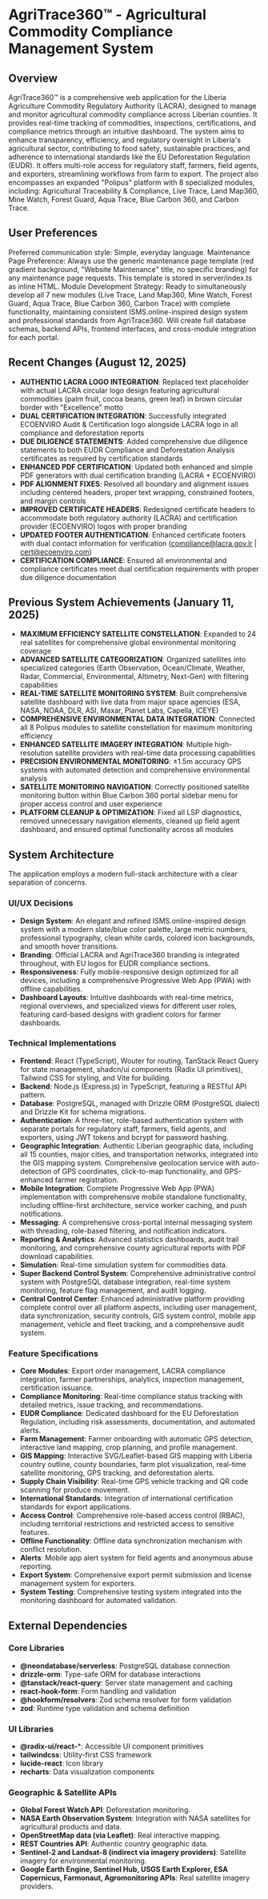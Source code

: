 # AgriTrace360™ - Agricultural Commodity Compliance Management System

## Overview
AgriTrace360™ is a comprehensive web application for the Liberia Agriculture Commodity Regulatory Authority (LACRA), designed to manage and monitor agricultural commodity compliance across Liberian counties. It provides real-time tracking of commodities, inspections, certifications, and compliance metrics through an intuitive dashboard. The system aims to enhance transparency, efficiency, and regulatory oversight in Liberia's agricultural sector, contributing to food safety, sustainable practices, and adherence to international standards like the EU Deforestation Regulation (EUDR). It offers multi-role access for regulatory staff, farmers, field agents, and exporters, streamlining workflows from farm to export. The project also encompasses an expanded "Polipus" platform with 8 specialized modules, including: Agricultural Traceability & Compliance, Live Trace, Land Map360, Mine Watch, Forest Guard, Aqua Trace, Blue Carbon 360, and Carbon Trace.

## User Preferences
Preferred communication style: Simple, everyday language.
Maintenance Page Preference: Always use the generic maintenance page template (red gradient background, "Website Maintenance" title, no specific branding) for any maintenance page requests. This template is stored in server/index.ts as inline HTML.
Module Development Strategy: Ready to simultaneously develop all 7 new modules (Live Trace, Land Map360, Mine Watch, Forest Guard, Aqua Trace, Blue Carbon 360, Carbon Trace) with complete functionality, maintaining consistent ISMS.online-inspired design system and professional standards from AgriTrace360. Will create full database schemas, backend APIs, frontend interfaces, and cross-module integration for each portal.

## Recent Changes (August 12, 2025)
- **AUTHENTIC LACRA LOGO INTEGRATION**: Replaced text placeholder with actual LACRA circular logo design featuring agricultural commodities (palm fruit, cocoa beans, green leaf) in brown circular border with "Excellence" motto
- **DUAL CERTIFICATION INTEGRATION**: Successfully integrated ECOENVIRO Audit & Certification logo alongside LACRA logo in all compliance and deforestation reports
- **DUE DILIGENCE STATEMENTS**: Added comprehensive due diligence statements to both EUDR Compliance and Deforestation Analysis certificates as required by certification standards
- **ENHANCED PDF CERTIFICATION**: Updated both enhanced and simple PDF generators with dual certification branding (LACRA + ECOENVIRO)
- **PDF ALIGNMENT FIXES**: Resolved all boundary and alignment issues including centered headers, proper text wrapping, constrained footers, and margin controls
- **IMPROVED CERTIFICATE HEADERS**: Redesigned certificate headers to accommodate both regulatory authority (LACRA) and certification provider (ECOENVIRO) logos with proper branding
- **UPDATED FOOTER AUTHENTICATION**: Enhanced certificate footers with dual contact information for verification (compliance@lacra.gov.lr | cert@ecoenviro.com)
- **CERTIFICATION COMPLIANCE**: Ensured all environmental and compliance certificates meet dual certification requirements with proper due diligence documentation

## Previous System Achievements (January 11, 2025)
- **MAXIMUM EFFICIENCY SATELLITE CONSTELLATION**: Expanded to 24 real satellites for comprehensive global environmental monitoring coverage
- **ADVANCED SATELLITE CATEGORIZATION**: Organized satellites into specialized categories (Earth Observation, Ocean/Climate, Weather, Radar, Commercial, Environmental, Altimetry, Next-Gen) with filtering capabilities
- **REAL-TIME SATELLITE MONITORING SYSTEM**: Built comprehensive satellite dashboard with live data from major space agencies (ESA, NASA, NOAA, DLR, ASI, Maxar, Planet Labs, Capella, ICEYE)
- **COMPREHENSIVE ENVIRONMENTAL DATA INTEGRATION**: Connected all 8 Polipus modules to satellite constellation for maximum monitoring efficiency
- **ENHANCED SATELLITE IMAGERY INTEGRATION**: Multiple high-resolution satellite providers with real-time data processing capabilities
- **PRECISION ENVIRONMENTAL MONITORING**: ±1.5m accuracy GPS systems with automated detection and comprehensive environmental analysis
- **SATELLITE MONITORING NAVIGATION**: Correctly positioned satellite monitoring button within Blue Carbon 360 portal sidebar menu for proper access control and user experience
- **PLATFORM CLEANUP & OPTIMIZATION**: Fixed all LSP diagnostics, removed unnecessary navigation elements, cleaned up field agent dashboard, and ensured optimal functionality across all modules

## System Architecture
The application employs a modern full-stack architecture with a clear separation of concerns.

### UI/UX Decisions
- **Design System**: An elegant and refined ISMS.online-inspired design system with a modern slate/blue color palette, large metric numbers, professional typography, clean white cards, colored icon backgrounds, and smooth hover transitions.
- **Branding**: Official LACRA and AgriTrace360 branding is integrated throughout, with EU logos for EUDR compliance sections.
- **Responsiveness**: Fully mobile-responsive design optimized for all devices, including a comprehensive Progressive Web App (PWA) with offline capabilities.
- **Dashboard Layouts**: Intuitive dashboards with real-time metrics, regional overviews, and specialized views for different user roles, featuring card-based designs with gradient colors for farmer dashboards.

### Technical Implementations
- **Frontend**: React (TypeScript), Wouter for routing, TanStack React Query for state management, shadcn/ui components (Radix UI primitives), Tailwind CSS for styling, and Vite for building.
- **Backend**: Node.js (Express.js) in TypeScript, featuring a RESTful API pattern.
- **Database**: PostgreSQL, managed with Drizzle ORM (PostgreSQL dialect) and Drizzle Kit for schema migrations.
- **Authentication**: A three-tier, role-based authentication system with separate portals for regulatory staff, farmers, field agents, and exporters, using JWT tokens and bcrypt for password hashing.
- **Geographic Integration**: Authentic Liberian geographic data, including all 15 counties, major cities, and transportation networks, integrated into the GIS mapping system. Comprehensive geolocation service with auto-detection of GPS coordinates, click-to-map functionality, and GPS-enhanced farmer registration.
- **Mobile Integration**: Complete Progressive Web App (PWA) implementation with comprehensive mobile standalone functionality, including offline-first architecture, service worker caching, and push notifications.
- **Messaging**: A comprehensive cross-portal internal messaging system with threading, role-based filtering, and notification indicators.
- **Reporting & Analytics**: Advanced statistics dashboards, audit trail monitoring, and comprehensive county agricultural reports with PDF download capabilities.
- **Simulation**: Real-time simulation system for commodities data.
- **Super Backend Control System**: Comprehensive administrative control system with PostgreSQL database integration, real-time system monitoring, feature flag management, and audit logging.
- **Central Control Center**: Enhanced administrative platform providing complete control over all platform aspects, including user management, data synchronization, security controls, GIS system control, mobile app management, vehicle and fleet tracking, and a comprehensive audit system.

### Feature Specifications
- **Core Modules**: Export order management, LACRA compliance integration, farmer partnerships, analytics, inspection management, certification issuance.
- **Compliance Monitoring**: Real-time compliance status tracking with detailed metrics, issue tracking, and recommendations.
- **EUDR Compliance**: Dedicated dashboard for the EU Deforestation Regulation, including risk assessments, documentation, and automated alerts.
- **Farm Management**: Farmer onboarding with automatic GPS detection, interactive land mapping, crop planning, and profile management.
- **GIS Mapping**: Interactive SVG/Leaflet-based GIS mapping with Liberia country outline, county boundaries, farm plot visualization, real-time satellite monitoring, GPS tracking, and deforestation alerts.
- **Supply Chain Visibility**: Real-time GPS vehicle tracking and QR code scanning for produce movement.
- **International Standards**: Integration of international certification standards for export applications.
- **Access Control**: Comprehensive role-based access control (RBAC), including territorial restrictions and restricted access to sensitive features.
- **Offline Functionality**: Offline data synchronization mechanism with conflict resolution.
- **Alerts**: Mobile app alert system for field agents and anonymous abuse reporting.
- **Export System**: Comprehensive export permit submission and license management system for exporters.
- **System Testing**: Comprehensive testing system integrated into the monitoring dashboard for automated validation.

## External Dependencies

### Core Libraries
- **@neondatabase/serverless**: PostgreSQL database connection
- **drizzle-orm**: Type-safe ORM for database interactions
- **@tanstack/react-query**: Server state management and caching
- **react-hook-form**: Form handling and validation
- **@hookform/resolvers**: Zod schema resolver for form validation
- **zod**: Runtime type validation and schema definition

### UI Libraries
- **@radix-ui/react-***: Accessible UI component primitives
- **tailwindcss**: Utility-first CSS framework
- **lucide-react**: Icon library
- **recharts**: Data visualization components

### Geographic & Satellite APIs
- **Global Forest Watch API**: Deforestation monitoring.
- **NASA Earth Observation System**: Integration with NASA satellites for agricultural products and data.
- **OpenStreetMap data (via Leaflet)**: Real interactive mapping.
- **REST Countries API**: Authentic country geographic data.
- **Sentinel-2 and Landsat-8 (indirect via imagery providers)**: Satellite imagery for environmental monitoring.
- **Google Earth Engine, Sentinel Hub, USGS Earth Explorer, ESA Copernicus, Farmonaut, Agromonitoring APIs**: Real satellite imagery providers.